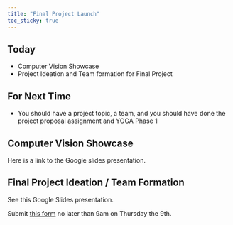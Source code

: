 ```yaml
---
title: "Final Project Launch"
toc_sticky: true
---
```


## Today

* Computer Vision Showcase
* Project Ideation and Team formation for Final Project

## For Next Time

* You should have a project topic, a team, and you should have done the project proposal assignment and YOGA Phase 1

## Computer Vision Showcase

Here is a link to the <a-no-proxy href="https://docs.google.com/presentation/d/1wJhewhzXDp6tRldRKpAVoHq435G_N9-lE_56ZRu1FqQ/edit?usp=sharing">Google slides presentation</a-no-proxy>.

## Final Project Ideation / Team Formation

See this <a-no-proxy href="https://docs.google.com/presentation/d/1ZfY-0IQvRMDlvKaXZ06lIamujyVIaHCi3cGwJmPZcZg/edit?usp=sharing">Google Slides presentation</a-no-proxy>.

Submit [this form](https://docs.google.com/forms/d/e/1FAIpQLSeQ7xf856ji6txGPgpkZtlZebE83CMoCs9d6MLgLoWTAtHPdw/viewform) no later than 9am on Thursday the 9th.
